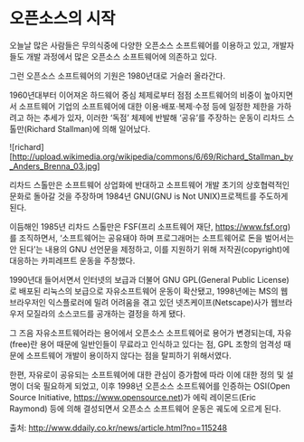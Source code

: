 오픈소스의 시작
=================


오늘날 많은 사람들은 무의식중에 다양한 오픈소스 소프트웨어를 이용하고 있고, 개발자들도 개발 과정에서 많은 오픈소스 소프트웨어에 의존하고 있다.

그런 오픈소스 소프트웨어의 기원은 1980년대로 거슬러 올라간다.

1960년대부터 이어져온 하드웨어 중심 체제로부터 점점 소프트웨어의 비중이 높아지면서 소프트웨어 기업의 소프트웨어에 대한 이용·배포·복제·수정 등에 일정한 제한을 가하려고 하는 추세가 있자, 이러한 ‘독점’ 체제에 반발해 ‘공유’를 주장하는 운동이 리차드 스톨만(Richard Stallman)에 의해 일어났다.

![richard][http://upload.wikimedia.org/wikipedia/commons/6/69/Richard_Stallman_by_Anders_Brenna_03.jpg]

리차드 스톨만은 소프트웨어 상업화에 반대하고 소프트웨어 개발 초기의 상호협력적인 문화로 돌아갈 것을 주장하며 1984년 GNU(GNU is Not UNIX)프로젝트를 주도하게 된다.

이듬해인 1985년 리차드 스톨만은 FSF(프리 소프트웨어 재단, <https://www.fsf.org>)를 조직하면서, ‘소프트웨어는 공유돼야 하며 프로그래머는 소프트웨어로 돈을 벌어서는 안 된다’는 내용의 GNU 선언문을 제정하고, 이를 지원하기 위해 저작권(copyright)에 대응하는 카피레프트 운동을 주창했다.

1990년대 들어서면서 인터넷의 보급과 더불어 GNU GPL(General Public License)로 배포된 리눅스의 보급으로 자유소프트웨어 운동이 확산됐고, 1998년에는 MS의 웹브라우저인 익스플로러에 밀려 어려움을 겪고 있던 넷츠케이프(Netscape)사가 웹브라우저 모질라의 소스코드를 공개하는 결정을 하게 됐다.

그 즈음 자유소프트웨어라는 용어에서 오픈소스 소프트웨어로 용어가 변경되는데, 자유(free)란 용어 때문에 일반인들이 무료라고 인식하고 있다는 점, GPL 조항의 엄격성 때문에 소프트웨어 개발이 용이하지 않다는 점을 탈피하기 위해서였다.

한편, 자유로이 공유되는 소프트웨어에 대한 관심이 증가함에 따라 이에 대한 정의 및 설명이 더욱 필요하게 되었고, 이후 1998년 오픈소스 소프트웨어를 인증하는 OSI(Open Source Initiative, <https://www.opensource.net>)가 에릭 레이몬드(Eric Raymond) 등에 의해 결성되면서 오픈소스 소프트웨어 운동은 궤도에 오르게 된다.



출처: <http://www.ddaily.co.kr/news/article.html?no=115248>
